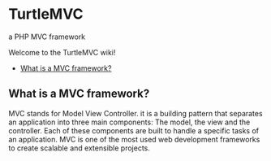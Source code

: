 # TurtleMVC
a PHP MVC framework 

Welcome to the TurtleMVC wiki!

* [What is a MVC framework?](#whatismvc)

## <a name="whatismvc"> What is a MVC framework? </a>


MVC stands for Model View Controller.
it is a building pattern that separates an application into three main components: The model, the view and the controller.
Each of these components are built to handle a specific tasks of an application. MVC is one of the most used web development
frameworks to create scalable and extensible projects.
